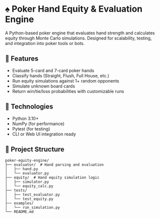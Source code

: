 # ♠️ Poker Hand Equity & Evaluation Engine

A Python-based poker engine that evaluates hand strength and calculates equity through Monte Carlo simulations. Designed for scalability, testing, and integration into poker tools or bots.

## 🎯 Features
- Evaluate 5-card and 7-card poker hands
- Classify hands (Straight, Flush, Full House, etc.)
- Run equity simulations against 1+ random opponents
- Simulate unknown board cards
- Return win/tie/loss probabilities with customizable runs

## 🧠 Technologies
- Python 3.10+
- NumPy (for performance)
- Pytest (for testing)
- CLI or Web UI integration ready

## 📁 Project Structure

```text
poker-equity-engine/
├── evaluator/  # Hand parsing and evaluation
│   ├── hand.py
│   └── evaluator.py
├── equity/  # Hand equity simulation logic
│   ├── simulator.py
│   └── equity_calc.py
├── tests/
│   ├── test_evaluator.py
│   └── test_equity.py
├── examples/
│   └── run_simulation.py
└── README.md

